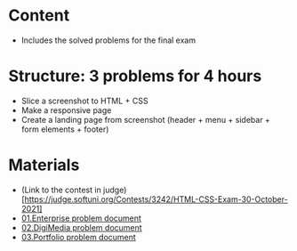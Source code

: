 # Content
- Includes the solved problems for the final exam

# Structure: 3 problems for 4 hours
- Slice a screenshot to HTML + CSS
- Make a responsive page
- Create a landing page from screenshot (header + menu + sidebar + form elements + footer)

# Materials 
- (Link to the contest in judge)[https://judge.softuni.org/Contests/3242/HTML-CSS-Exam-30-October-2021]
- [01.Enterprise problem document](https://github.com/TheStormWeaver/Front-End/files/7451897/01.Enterprise.docx)
- [02.DigiMedia problem document](https://github.com/TheStormWeaver/Front-End/files/7451898/02.DigiMedia.docx)
- [03.Portfolio problem document](https://github.com/TheStormWeaver/Front-End/files/7451900/03.Portfolio.docx) 
